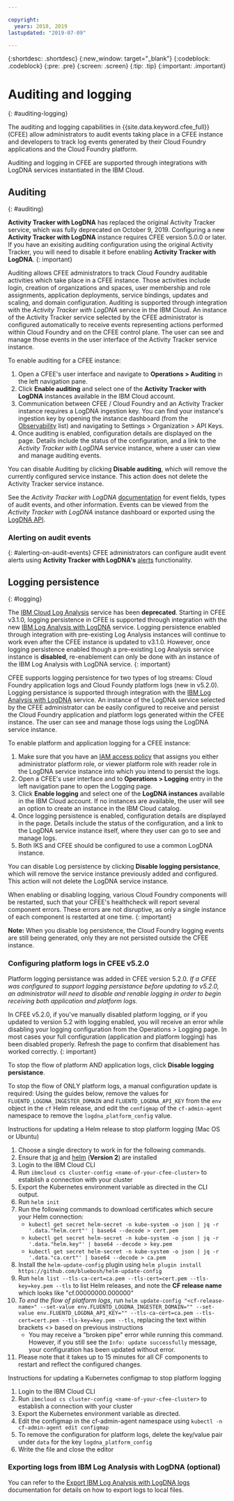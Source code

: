 ```yaml
---

copyright:
  years: 2018, 2019
lastupdated: "2019-07-09"

---
```


{:shortdesc: .shortdesc}
{:new_window: target="_blank"}
{:codeblock: .codeblock}
{:pre: .pre}
{:screen: .screen}
{:tip: .tip}
{:important: .important}    

# Auditing and logging
{: #auditing-logging}

The auditing and logging capabilities in {{site.data.keyword.cfee_full}} (CFEE) allow administrators to audit events taking place in a CFEE instance and developers to track log events generated by their Cloud Foundry applications and the Cloud Foundry platform.

Auditing and logging in CFEE are supported through integrations with LogDNA services instantiated in the IBM Cloud.

## Auditing
{: #auditing}

**Activity Tracker with LogDNA** has replaced the original Activity Tracker service, which was fully deprecated on October 9, 2019. Configuring a new **Activity Tracker with LogDNA** instance requires CFEE version 5.0.0 or later. If you have an exisiting auditing configuration using the original Activity Tracker, you will need to disable it before enabling **Activity Tracker with LogDNA**.
{: important}

Auditing allows CFEE administrators to track Cloud Foundry auditable activities which take place in a CFEE instance. Those activities include login, creation of organizations and spaces, user membership and role assignments, application deployments, service bindings, updates and scaling, and domain configuration. Auditing is supported through integration with the *Activity Tracker with LogDNA* service in the IBM Cloud. An instance of the Activity Tracker service selected by the CFEE administrator is configured automatically to receive events representing actions performed within Cloud Foundry and on the CFEE control plane.  The user can see and manage those events in the user interface of the Activity Tracker service instance.

To enable auditing for a CFEE instance:

1. Open a CFEE's user interface and navigate to **Operations > Auditing** in the left navigation pane.
2. Click **Enable auditing** and select one of the **Activity Tracker with LogDNA** instances available in the IBM Cloud account.
3. Communication between CFEE / Cloud Foundry and an Activity Tracker instance requires a LogDNA ingestion key. You can find your instance's ingestion key by opening the instance dashboard (from the [Observability](/observe/activitytracker) list) and navigating to Settings > Organization > API Keys.
4. Once auditing is enabled, configuration details are displayed on the page. Details include the status of the configuration, and a link to the *Activity Tracker with LogDNA* service instance, where a user can view and manage auditing events.

You can disable Auditing by clicking **Disable auditing**, which will remove the currently configured service instance. This action does not delete the Activity Tracker service instance.

See the *Activity Tracker with LogDNA* [documentation](/docs/services/Activity-Tracker-with-LogDNA) for event fields, types of audit events, and other information. Events can be viewed from the *Activity Tracker with LogDNA* instance dashboard or exported using the [LogDNA API](https://docs.logdna.com/reference#v1export-1).

### Alerting on audit events
{: #alerting-on-audit-events}
CFEE administrators can configure audit event alerts using **Activity Tracker with LogDNA's** [alerts](/docs/services/Activity-Tracker-with-LogDNA?topic=logdnaat-alerts) functionality.

## Logging persistence
{: #logging}

The [IBM Cloud Log Analysis](https://www.ibm.com/blogs/cloud-archive/2019/03/deprecating-ibm-cloud-log-analysis/) service has been **deprecated**. Starting in CFEE v3.1.0, logging persistence in CFEE is supported through integration with the new [IBM Log Analysis with LogDNA](/docs/services/Log-Analysis-with-LogDNA) service. Logging persistence enabled through integration with pre-existing Log Analysis instances will continue to work even after the CFEE instance is updated to v3.1.0.  However, once logging persistence enabled though a pre-existing Log Analysis service instance is **disabled**, re-enablement can only be done with an instance of the IBM Log Analysis with LogDNA service.
{: important}

CFEE supports logging persistence for two types of log streams: Cloud Foundry application logs and Cloud Foundy platform logs (new in v5.2.0). Logging persistance is supported through integration with the [IBM Log Analysis with LogDNA](/docs/services/Log-Analysis-with-LogDNA) service. An instance of the LogDNA service selected by the CFEE administrator can be easily configured to receive and persist the Cloud Foundry application and platform logs generated within the CFEE instance. The user can see and manage those logs using the LogDNA service instance.

To enable platform and application logging for a CFEE instance:

1. Make sure that you have an [IAM access policy](https://cloud.ibm.com/iam/#/users) that assigns you either administrator platform role, or viewer platform role with reader role in the LogDNA service instance into which you intend to persist the logs.
2. Open a CFEE's user interface and to **Operations > Logging** entry in the left navigation pane to open the Logging page.
3. Click **Enable logging** and select one of the **LogDNA instances** available in the IBM Cloud account.  If no instances are available, the user will see an option to create an instance in the IBM Cloud catalog.
4. Once logging persistence is enabled, configuration details are displayed in the page. Details include the status of the configuration, and a link to the LogDNA service instance itself, where they user can go to see and manage logs.
5. Both IKS and CFEE should be configured to use a common LogDNA instance.

You can disable Log persistence by clicking **Disable logging persistance**, which will remove the service instance previously added and configured. This action will not delete the LogDNA service instance.

When enabling or disabling logging, various Cloud Foundry components will be restarted, such that your CFEE's healthcheck will report several component errors. These errors are not disruptive, as only a single instance of each component is restarted at one time.
{: important}

**Note:** When you disable log persistence, the Cloud Foundry logging events are still being generated, only they are not persisted outside the CFEE instance.

### Configuring platform logs in CFEE v5.2.0
Platform logging persistance was added in CFEE version 5.2.0. *If a CFEE was configured to support logging persistance before updating to v5.2.0, an administrator will need to disable and renable logging in order to begin receiving both application and platform logs.*

In CFEE v5.2.0, if you've manually disabled platform logging, or if you updated to version 5.2 with logging enabled, you will receive an error while disabling your logging configuration from the Operations > Logging page. In most cases your full configuration (application and platform logging) has been disabled properly. Refresh the page to confirm that disablement has worked correctly.
{: important}

To stop the flow of platform AND application logs, click **Disable logging persistance**. 

To stop the flow of ONLY platform logs, a manual configuration update is required: Using the guides below, remove the values for `FLUENTD_LOGDNA_INGESTER_DOMAIN` and `FLUENTD_LOGDNA_API_KEY` from the `env` object in the `cf` Helm release, and edit the `configmap` of the `cf-admin-agent` namespace to remove the `logdna_platform_config` value.

Instructions for updating a Helm release to stop platform logging (Mac OS or Ubuntu)
1. Choose a single directory to work in for the following commands.
2. Ensure that [jq](https://stedolan.github.io/jq/) and [helm](https://helm.sh/docs/using_helm/#installing-helm) (**Version 2**) are installed 
3. Login to the IBM Cloud CLI
4. Run `ibmcloud cs cluster-config <name-of-your-cfee-cluster>` to establish a connection with your cluster
5. Export the Kubernetes environment variable as directed in the CLI output.
6. Run `helm init`
7. Run the following commands to download certificates which secure your Helm connection:
    - `kubectl get secret helm-secret -n kube-system -o json | jq -r '.data."helm.cert"' | base64 --decode > cert.pem`
    - `kubectl get secret helm-secret -n kube-system -o json | jq -r '.data."helm.key"' | base64 --decode > key.pem`
    - `kubectl get secret helm-secret -n kube-system -o json | jq -r '.data."ca.cert"' | base64 --decode > ca.pem`
8. Install the `helm-update-config` plugin using `helm plugin install https://github.com/bluebosh/helm-update-config`
9. Run `helm list --tls-ca-cert=ca.pem --tls-cert=cert.pem --tls-key=key.pem --tls` to list Helm releases, and note the **CF release name** which looks like "cf.00000000.000000"
10. _To end the flow of platform logs_, run `helm update-config "<cf-release-name>" --set-value env.FLUENTD_LOGDNA_INGESTER_DOMAIN="" --set-value env.FLUENTD_LOGDNA_API_KEY="" --tls-ca-cert=ca.pem --tls-cert=cert.pem --tls-key=key.pem --tls`, replacing the text within brackets <> based on previous instructions
    - You may receive a "broken pipe" error while running this command. However, if you still see the `Info: update successfully` message, your configuration has been updated without error.
11. Please note that it takes up to 15 minutes for all CF components to restart and reflect the configured changes.

Instructions for updating a Kubernetes configmap to stop platform logging
1. Login to the IBM Cloud CLI
2. Run `ibmcloud cs cluster-config <name-of-your-cfee-cluster>` to establish a connection with your cluster
3. Export the Kubernetes environment variable as directed.
4. Edit the configmap in the cf-admin-agent namespace using `kubectl -n cf-admin-agent edit configmap`
5. To remove the configuration for platform logs, delete the key/value pair under `data` for the key `logdna_platform_config`
6. Write the file and close the editor

### Exporting logs from IBM Log Analysis with LogDNA (optional)

You can refer to the [Export IBM Log Analysis with LogDNA logs](/docs/services/Log-Analysis-with-LogDNA?topic=LogDNA-export) documentation for details on how to export logs to local files.

